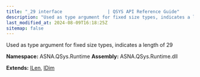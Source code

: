 ```yaml
---
title: "_29 interface                 | QSYS API Reference Guide"
description: "Used as type argument for fixed size types, indicates a length of 29  "
last_modified_at: 2024-08-09T16:18:25Z
sitemap: false
---
```


Used as type argument for fixed size types, indicates a length of 29 

**Namespace:** ASNA.QSys.Runtime
**Assembly:** ASNA.QSys.Runtime.dll

**Extends:** [ILen](/reference/runtime/qsys-runtime/i-len.html), [IDim](/reference/runtime/qsys-runtime/i-dim.html)
<br>
<br>
